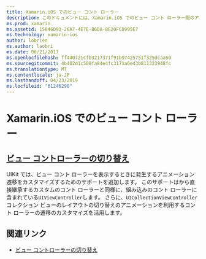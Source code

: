 ```yaml
---
title: Xamarin.iOS でのビュー コント ローラー
description: このドキュメントには、Xamarin.iOS でのビュー コント ローラー間のアニメーション効果をカスタマイズする方法を説明するガイドへのリンクがいます。
ms.prod: xamarin
ms.assetid: 15846D93-26A7-4E7E-B6DA-8E20FCD995E7
ms.technology: xamarin-ios
author: lobrien
ms.author: laobri
ms.date: 06/21/2017
ms.openlocfilehash: ff440721cfb3217371f91b97425751f325dcaa50
ms.sourcegitcommit: 4b402d1c508fa84e4fc3171a6e43b811323948fc
ms.translationtype: MT
ms.contentlocale: ja-JP
ms.lasthandoff: 04/23/2019
ms.locfileid: "61246290"
---
```

# <a name="view-controllers-in-xamarinios"></a>Xamarin.iOS でのビュー コント ローラー

## <a name="view-controller-transitionstransitionsmd"></a>[ビュー コントローラーの切り替え](transitions.md)

UIKit では、ビュー コント ローラーを表示するときに発生するアニメーション遷移をカスタマイズするためのサポートを追加します。 このサポートはから直接継承するカスタムのコント ローラーと同様に、組み込みのコント ローラーに含まれている`UIViewController`します。 さらに、`UICollectionViewController`コレクション ビューのレイアウトの切り替えのアニメーションを利用するコント ローラーの遷移のカスタマイズを活用します。

## <a name="related-links"></a>関連リンク

- [ビュー コントローラーの切り替え](~/ios/user-interface/ios-ui/view-controllers/transitions.md)

